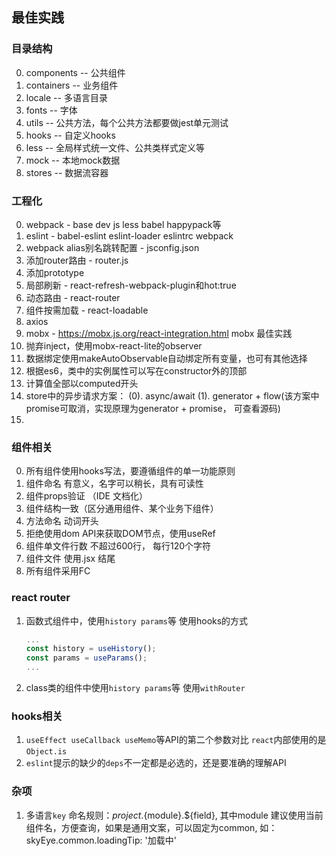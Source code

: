 ## 最佳实践

### 目录结构
0. components -- 公共组件
1. containers -- 业务组件
2. locale -- 多语言目录
3. fonts -- 字体
5. utils -- 公共方法，每个公共方法都要做jest单元测试
6. hooks -- 自定义hooks
7. less -- 全局样式统一文件、公共类样式定义等
8. mock -- 本地mock数据
9. stores -- 数据流容器

### 工程化
0. webpack - base dev js less babel happypack等
1. eslint - babel-eslint eslint-loader eslintrc webpack
2. webpack alias别名跳转配置 - jsconfig.json
3. 添加router路由 - router.js
4. 添加prototype
5. 局部刷新 - react-refresh-webpack-plugin和hot:true
6. 动态路由 - react-router
7. 组件按需加载 - react-loadable
8. axios
9. mobx - https://mobx.js.org/react-integration.html mobx 最佳实践
  0. 抛弃inject，使用mobx-react-lite的observer
  1. 数据绑定使用makeAutoObservable自动绑定所有变量，也可有其他选择
  2. 根据es6，类中的实例属性可以写在constructor外的顶部
  3. 计算值全部以computed开头
  4. store中的异步请求方案：
    (0). async/await
    (1). generator + flow(该方案中promise可取消，实现原理为generator + promise， 可查看源码)
10. 




### 组件相关
0. 所有组件使用hooks写法，要遵循组件的单一功能原则
1. 组件命名 有意义，名字可以稍长，具有可读性
2. 组件props验证 （IDE 文档化）
3. 组件结构一致（区分通用组件、某个业务下组件）
5. 方法命名 动词开头
6. 拒绝使用dom API来获取DOM节点，使用useRef
8. 组件单文件行数 不超过600行， 每行120个字符
9. 组件文件 使用.jsx 结尾
10. 所有组件采用FC

### react router
1. 函数式组件中，使用`history params`等 使用hooks的方式
    ```jsx
    ...
    const history = useHistory();
    const params = useParams();
    ...
    ```
2. class类的组件中使用`history params`等 使用`withRouter`

### hooks相关
1. `useEffect useCallback useMemo`等API的第二个参数对比 `react`内部使用的是`Object.is`
2. `eslint`提示的缺少的`deps`不一定都是必选的，还是要准确的理解API


### 杂项
1. 多语言`key` 命名规则：${project}.${module}.${field}, 
其中module 建议使用当前组件名，方便查询，如果是通用文案，可以固定为common, 如：
skyEye.common.loadingTip: '加载中'
